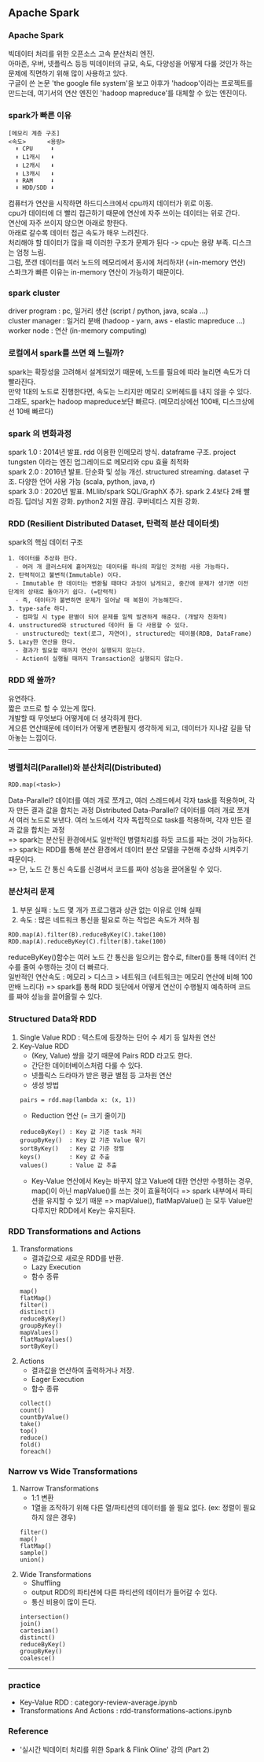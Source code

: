 ## Apache Spark

### Apache Spark
빅데이터 처리를 위한 오픈소스 고속 분산처리 엔진.  
아마존, 우버, 넷플릭스 등등 빅데이터의 규모, 속도, 다양성을 어떻게 다룰 것인가 하는 문제에 직면하기 위해 많이 사용하고 있다.   
구글이 쓴 논문 'the google file system'을 보고 야후가 'hadoop'이라는 프로젝트를 만드는데, 여기서의 연산 엔진인 'hadoop mapreduce'를 대체할 수 있는 엔진이다.

### spark가 빠른 이유
```
[메모리 계층 구조]
<속도>      <용량>
  ⬆️ CPU     ⬇️
  ⬆️ L1캐시   ⬇️
  ⬆️ L2캐시   ⬇️
  ⬆️ L3캐시   ⬇️
  ⬆️ RAM     ⬇️
  ⬆️ HDD/SDD ⬇️
```
컴퓨터가 연산을 시작하면 하드디스크에서 cpu까지 데이터가 위로 이동.   
cpu가 데이터에 더 빨리 접근하기 때문에 연산에 자주 쓰이는 데이터는 위로 간다.   
연산에 자주 쓰이지 않으면 아래로 향한다.   
아래로 갈수록 데이터 접근 속도가 매우 느려진다.   
처리해야 할 데이터가 많을 때 이러한 구조가 문제가 된다 -> cpu는 용량 부족. 디스크는 엄청 느림.   
그럼, 쪼갠 데이터를 여러 노드의 메모리에서 동시에 처리하자! (=in-memory 연산)   
스파크가 빠른 이유는 in-memory 연산이 가능하기 때문이다.   

### spark cluster
driver program : pc, 일거리 생산 (script / python, java, scala ...)   
cluster manager : 일거리 분배 (hadoop - yarn, aws - elastic mapreduce ...)   
worker node : 연산 (in-memory computing)   

### 로컬에서 spark를 쓰면 왜 느릴까?
spark는 확장성을 고려해서 설계되었기 때문에, 노드를 필요에 따라 늘리면 속도가 더 빨라진다.   
만약 1대의 노드로 진행한다면, 속도는 느리지만 메모리 오버헤드를 내지 않을 수 있다.   
그래도, spark는 hadoop mapreduce보단 빠르다. (메모리상에선 100배, 디스크상에선 10배 빠르다)   

### spark 의 변화과정
spark 1.0 : 2014년 발표. rdd 이용한 인메모리 방식. dataframe 구조. project tungsten 이라는 엔진 업그레이드로 메모리와 cpu 효율 최적화   
spark 2.0 : 2016년 발표. 단순화 및 성능 개선. structured streaming. dataset 구조. 다양한 언어 사용 가능 (scala, python, java, r)   
spark 3.0 : 2020년 발표. MLlib/spark SQL/GraphX 추가. spark 2.4보다 2배 빨라짐. 딥러닝 지원 강화. python2 지원 끊김. 쿠버네티스 지원 강화.

### RDD (Resilient Distributed Dataset, 탄력적 분산 데이터셋)
spark의 핵심 데이터 구조
```
1. 데이터를 추상화 한다.
  - 여러 개 클러스터에 흩어져있는 데이터를 하나의 파일인 것처럼 사용 가능하다.
2. 탄력적이고 불변적(Immutable) 이다.
  - Immutable 한 데이터는 변환될 때마다 과정이 남게되고, 중간에 문제가 생기면 이전 단계의 상태로 돌아가기 쉽다. (=탄력적)
  - 즉, 데이터가 불변하면 문제가 일어날 때 복원이 가능해진다. 
3. type-safe 하다.
  - 컴파일 시 type 판별이 되어 문제를 일찍 발견하게 해준다. (개발자 친화적)
4. unstructured와 structured 데이터 둘 다 사용할 수 있다.
  - unstructured는 text(로그, 자연어), structured는 테이블(RDB, DataFrame)
5. Lazy한 연산을 한다.
  - 결과가 필요할 때까지 연산이 실행되지 않는다.
  - Action이 실행될 때까지 Transaction은 실행되지 않는다.
```

### RDD 왜 쓸까?
유연하다.   
짧은 코드로 할 수 있는게 많다.   
개발할 때 무엇보다 어떻게에 더 생각하게 한다.   
게으른 연산때문에 데이터가 어떻게 변환될지 생각하게 되고, 데이터가 지나갈 길을 닦아놓는 느낌이다.

----------------
### 병렬처리(Parallel)와 분산처리(Distributed)
```
RDD.map(<task>)
```
Data-Parallel? 데이터를 여러 개로 쪼개고, 여러 스레드에서 각자 task를 적용하며, 각자 만든 결과 값을 합치는 과정
Distributed Data-Parallel? 데이터를 여러 개로 쪼개서 여러 노드로 보낸다. 여러 노드에서 각자 독립적으로 task를 적용하며, 각자 만든 결과 값을 합치는 과정   
=> spark는 분산된 환경에서도 일반적인 병렬처리를 하듯 코드를 짜는 것이 가능하다.
=> spark는 RDD를 통해 분산 환경에서 데이터 분산 모델을 구현해 추상화 시켜주기 때문이다.   
=> 단, 노드 간 통신 속도를 신경써서 코드를 짜야 성능을 끌어올릴 수 있다.

### 분산처리 문제
1. 부분 실패 : 노드 몇 개가 프로그램과 상관 없는 이유로 인해 실패
2. 속도 : 많은 네트워크 통신을 필요로 하는 작업은 속도가 저하 됨
```
RDD.map(A).filter(B).reduceByKey(C).take(100)
RDD.map(A).reduceByKey(C).filter(B).take(100)
```
reduceByKey()함수는 여러 노드 간 통신을 일으키는 함수로, filter()를 통해 데이터 건수를 줄여 수행하는 것이 더 빠르다.   
일반적인 연산속도 : 메모리 > 디스크 > 네트워크 (네트워크는 메모리 연산에 비해 100만배 느리다)
=> spark를 통해 RDD 뒷단에서 어떻게 연산이 수행될지 예측하며 코드를 짜야 성능을 끌어올릴 수 있다.

### Structured Data와 RDD
1. Single Value RDD : 텍스트에 등장하는 단어 수 세기 등 일차원 연산
2. Key-Value RDD
    - (Key, Value) 쌍을 갖기 때문에 Pairs RDD 라고도 한다.
    - 간단한 데이터베이스처럼 다룰 수 있다.
    - 넷플릭스 드라마가 받은 평균 별점 등 고차원 연산
    - 생성 방법
    ```
    pairs = rdd.map(lambda x: (x, 1))
    ```
    - Reduction 연산 (= 크기 줄이기)
    ```
    reduceByKey() : Key 값 기준 task 처리
    groupByKey()  : Key 값 기준 Value 묶기
    sortByKey()   : Key 값 기준 정렬
    keys()        : Key 값 추출
    values()      : Value 값 추출
    ```
    - Key-Value 연산에서 Key는 바꾸지 않고 Value에 대한 연산만 수행하는 경우, map()이 아닌 mapValue()를 쓰는 것이 효율적이다
      => spark 내부에서 파티션을 유지할 수 있기 때문
      => mapValue(), flatMapValue() 는 모두 Value만 다루지만 RDD에서 Key는 유지된다.
    
### RDD Transformations and Actions
1. Transformations
   - 결과값으로 새로운 RDD를 반환.
   - Lazy Execution
   - 함수 종류
   ```
   map()
   flatMap()
   filter()
   distinct()
   reduceByKey()
   groupByKey()
   mapValues()
   flatMapValues()
   sortByKey()
   ```
2. Actions
   - 결과값을 연산하여 출력하거나 저장.
   - Eager Execution
   - 함수 종류
   ```
   collect()
   count()
   countByValue()
   take()
   top()
   reduce()
   fold()
   foreach()
   ```

### Narrow vs Wide Transformations
1. Narrow Transformations
   - 1:1 변환
   - 1열을 조작하기 위해 다른 열/파티션의 데이터를 쓸 필요 없다. (ex: 정렬이 필요하지 않은 경우)
   ```
   filter()
   map()
   flatMap()
   sample()
   union()
   ```
2. Wide Transformations
   - Shuffling
   - output RDD의 파티션에 다른 파티션의 데이터가 들어갈 수 있다.
   - 통신 비용이 많이 든다.
   ```
   intersection()
   join()
   cartesian()
   distinct()
   reduceByKey()
   groupByKey()
   coalesce()
   ```

-------------------
### practice
- Key-Value RDD : category-review-average.ipynb
- Transformations And Actions : rdd-transformations-actions.ipynb

### Reference
- '실시간 빅데이터 처리를 위한 Spark & Flink Oline' 강의 (Part 2)
